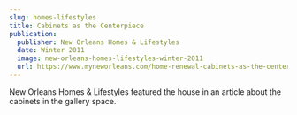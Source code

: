 ```yaml
---
slug: homes-lifestyles
title: Cabinets as the Centerpiece
publication:
  publisher: New Orleans Homes & Lifestyles
  date: Winter 2011
  image: new-orleans-homes-lifestyles-winter-2011
  url: https://www.myneworleans.com/home-renewal-cabinets-as-the-centerpiece/
---
```

New Orleans Homes & Lifestyles featured the house in an article about the cabinets in the gallery space.
